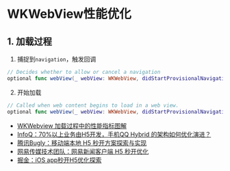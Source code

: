 # WKWebView性能优化

## 1. 加载过程

1. 捕捉到`navigation`，触发回调

```swift
// Decides whether to allow or cancel a navigation
optional func webView(_ webView: WKWebView, didStartProvisionalNavigation navigation: WKNavigation!)
```
 
2. 开始加载

```swift
// Called when web content begins to load in a web view.
optional func webView(_ webView: WKWebView, didStartProvisionalNavigation navigation: WKNavigation!)
```

<!--![webOptimizing_0](webOptimizing_0.jpg)-->


- [WKWebview 加载过程中的性能指标图解](https://www.jianshu.com/p/d7e79b58979c)
- [InfoQ：70%以上业务由H5开发，手机QQ Hybrid 的架构如何优化演进？](https://mp.weixin.qq.com/s/evzDnTsHrAr2b9jcevwBzA)
- [腾讯Bugly：移动端本地 H5 秒开方案探索与实现](https://mp.weixin.qq.com/s/0OR4HJQSDq7nEFUAaX1x5A)
- [网易传媒技术团队：网易新闻客户端 H5 秒开优化](https://mp.weixin.qq.com/s/AV2SwFfwwJH7xyrIBJemgw)
- [掘金：iOS app秒开H5优化探索](https://juejin.im/post/5c9c664ff265da611624764d)
